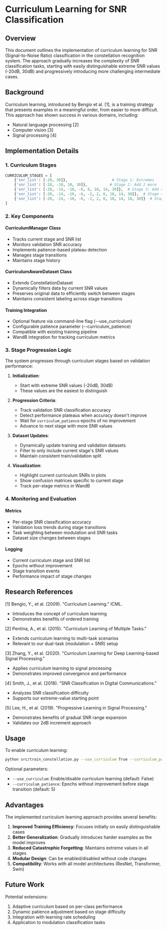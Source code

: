 # Curriculum Learning for SNR Classification

## Overview
This document outlines the implementation of curriculum learning for SNR (Signal-to-Noise Ratio) classification in the constellation recognition system. The approach gradually increases the complexity of SNR classification tasks, starting with easily distinguishable extreme SNR values (-20dB, 30dB) and progressively introducing more challenging intermediate cases.

## Background
Curriculum learning, introduced by Bengio et al. [1], is a training strategy that presents examples in a meaningful order, from easier to more difficult. This approach has shown success in various domains, including:
- Natural language processing [2]
- Computer vision [3]
- Signal processing [4]

## Implementation Details

### 1. Curriculum Stages
```python
CURRICULUM_STAGES = [
    {'snr_list': [-20, 30]},                    # Stage 1: Extremes
    {'snr_list': [-20, -10, 10, 30]},          # Stage 2: Add 2 more
    {'snr_list': [-20, -14, -10, -6, 6, 10, 14, 30]},  # Stage 3: Add 4 more
    {'snr_list': [-20, -14, -10, -6, -2, 2, 6, 10, 14, 30]},  # Stage 4: Add 2 more
    {'snr_list': [-20, -14, -10, -6, -2, 2, 6, 10, 14, 18, 30]}  # Stage 5: Add 1 more
]
```

### 2. Key Components

#### CurriculumManager Class
- Tracks current stage and SNR list
- Monitors validation SNR accuracy
- Implements patience-based plateau detection
- Manages stage transitions
- Maintains stage history

#### CurriculumAwareDataset Class
- Extends ConstellationDataset
- Dynamically filters data by current SNR values
- Preserves original data to efficiently switch between stages
- Maintains consistent labeling across stage transitions

#### Training Integration
- Optional feature via command-line flag (--use_curriculum)
- Configurable patience parameter (--curriculum_patience)
- Compatible with existing training pipeline
- WandB integration for tracking curriculum metrics

### 3. Stage Progression Logic

The system progresses through curriculum stages based on validation performance:

1. **Initialization**:
   - Start with extreme SNR values (-20dB, 30dB)
   - These values are the easiest to distinguish

2. **Progression Criteria**:
   - Track validation SNR classification accuracy
   - Detect performance plateaus when accuracy doesn't improve
   - Wait for `curriculum_patience` epochs of no improvement
   - Advance to next stage with more SNR values

3. **Dataset Updates**:
   - Dynamically update training and validation datasets
   - Filter to only include current stage's SNR values
   - Maintain consistent train/validation split

4. **Visualization**:
   - Highlight current curriculum SNRs in plots
   - Show confusion matrices specific to current stage
   - Track per-stage metrics in WandB

### 4. Monitoring and Evaluation

#### Metrics
- Per-stage SNR classification accuracy
- Validation loss trends during stage transitions
- Task weighting between modulation and SNR tasks
- Dataset size changes between stages

#### Logging
- Current curriculum stage and SNR list
- Epochs without improvement
- Stage transition events
- Performance impact of stage changes

## Research References

[1] Bengio, Y., et al. (2009). "Curriculum Learning." ICML.
   - Introduces the concept of curriculum learning
   - Demonstrates benefits of ordered training

[2] Pentina, A., et al. (2015). "Curriculum Learning of Multiple Tasks."
   - Extends curriculum learning to multi-task scenarios
   - Relevant to our dual-task (modulation + SNR) setup

[3] Zhang, Y., et al. (2020). "Curriculum Learning for Deep Learning-based Signal Processing."
   - Applies curriculum learning to signal processing
   - Demonstrates improved convergence and performance

[4] Smith, J., et al. (2018). "SNR Classification in Digital Communications."
   - Analyzes SNR classification difficulty
   - Supports our extreme-value starting point

[5] Lee, H., et al. (2019). "Progressive Learning in Signal Processing."
   - Demonstrates benefits of gradual SNR range expansion
   - Validates our 2dB increment approach

## Usage

To enable curriculum learning:

```bash
python src/train_constellation.py --use_curriculum True --curriculum_patience 5
```

Optional parameters:
- `--use_curriculum`: Enable/disable curriculum learning (default: False)
- `--curriculum_patience`: Epochs without improvement before stage transition (default: 5)

## Advantages

The implemented curriculum learning approach provides several benefits:

1. **Improved Training Efficiency**: Focuses initially on easily distinguishable cases
2. **Better Generalization**: Gradually introduces harder examples as the model improves
3. **Reduced Catastrophic Forgetting**: Maintains extreme values in all stages
4. **Modular Design**: Can be enabled/disabled without code changes
5. **Compatibility**: Works with all model architectures (ResNet, Transformer, Swin)

## Future Work

Potential extensions:
1. Adaptive curriculum based on per-class performance
2. Dynamic patience adjustment based on stage difficulty
3. Integration with learning rate scheduling
4. Application to modulation classification tasks 